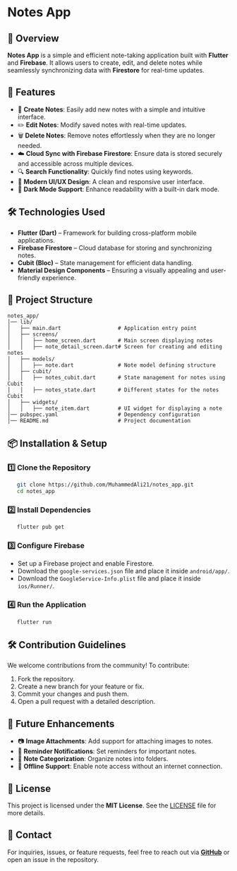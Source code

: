 # Notes App

## 📌 Overview

**Notes App** is a simple and efficient note-taking application built with **Flutter** and **Firebase**. It allows users to create, edit, and delete notes while seamlessly synchronizing data with **Firestore** for real-time updates.

## 🚀 Features

- 📝 **Create Notes**: Easily add new notes with a simple and intuitive interface.
- ✏️ **Edit Notes**: Modify saved notes with real-time updates.
- 🗑️ **Delete Notes**: Remove notes effortlessly when they are no longer needed.
- ☁️ **Cloud Sync with Firebase Firestore**: Ensure data is stored securely and accessible across multiple devices.
- 🔍 **Search Functionality**: Quickly find notes using keywords.
- 🎨 **Modern UI/UX Design**: A clean and responsive user interface.
- 🌙 **Dark Mode Support**: Enhance readability with a built-in dark mode.

## 🛠️ Technologies Used

- **Flutter (Dart)** – Framework for building cross-platform mobile applications.
- **Firebase Firestore** – Cloud database for storing and synchronizing notes.
- **Cubit (Bloc)** – State management for efficient data handling.
- **Material Design Components** – Ensuring a visually appealing and user-friendly experience.

## 📂 Project Structure

```
notes_app/
│── lib/
│   ├── main.dart                  # Application entry point
│   ├── screens/
│   │   ├── home_screen.dart       # Main screen displaying notes
│   │   ├── note_detail_screen.dart# Screen for creating and editing notes
│   ├── models/
│   │   ├── note.dart              # Note model defining structure
│   ├── cubit/
│   │   ├── notes_cubit.dart       # State management for notes using Cubit
│   │   ├── notes_state.dart       # Different states for the notes Cubit
│   ├── widgets/
│   │   ├── note_item.dart         # UI widget for displaying a note
│── pubspec.yaml                   # Dependency configuration
│── README.md                      # Project documentation
```

## 📦 Installation & Setup

### 1️⃣ Clone the Repository

```sh
   git clone https://github.com/MuhammedAli21/notes_app.git
   cd notes_app
```

### 2️⃣ Install Dependencies

```sh
   flutter pub get
```

### 3️⃣ Configure Firebase

- Set up a Firebase project and enable Firestore.
- Download the `google-services.json` file and place it inside `android/app/`.
- Download the `GoogleService-Info.plist` file and place it inside `ios/Runner/`.

### 4️⃣ Run the Application

```sh
   flutter run
```

## 🛠 Contribution Guidelines

We welcome contributions from the community! To contribute:

1. Fork the repository.
2. Create a new branch for your feature or fix.
3. Commit your changes and push them.
4. Open a pull request with a detailed description.

## 🔮 Future Enhancements

- 📷 **Image Attachments**: Add support for attaching images to notes.
- 🔔 **Reminder Notifications**: Set reminders for important notes.
- 📂 **Note Categorization**: Organize notes into folders.
- 💾 **Offline Support**: Enable note access without an internet connection.

## 📜 License

This project is licensed under the **MIT License**. See the [LICENSE](LICENSE) file for more details.

## 📧 Contact

For inquiries, issues, or feature requests, feel free to reach out via [**GitHub**](https://github.com/MuhammedAli21) or open an issue in the repository.

